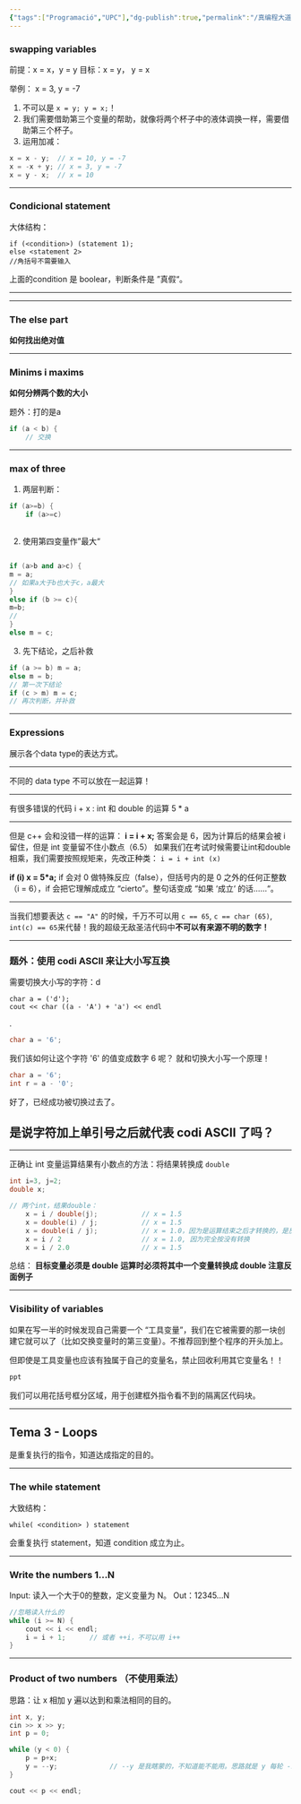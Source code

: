 ```yaml
---
{"tags":["Programació","UPC"],"dg-publish":true,"permalink":"/真编程大道之c++/课堂随记/2024 9 17 - Tema 2 + Tema 3/","dgPassFrontmatter":true,"created":"2024-09-17T14:07:50.680+02:00","updated":"2024-11-18T14:41:06.920+01:00"}
---
```



### swapping variables

前提：x = x，y = y
目标：x = y， y = x


举例： x = 3, y = -7
1. 不可以是 `x = y; y = x;`！
2. 我们需要借助第三个变量的帮助，就像将两个杯子中的液体调换一样，需要借助第三个杯子。
3. 运用加减：
```c++
x = x - y;  // x = 10, y = -7
x = -x + y; // x = 3, y = -7
x = y - x;  // x = 10
```

---

### Condicional statement

大体结构：
```
if (<condition>) (statement 1);
else <statement 2>
//角括号不需要输入
```

上面的condition 是 boolear，判断条件是 ”真假“。

---

---
### The else part

**如何找出绝对值**

---

### Minims i maxims
**如何分辨两个数的大小**

题外：打的是a
```c++
if (a < b) {
	// 交换
```

---

### max of three

1.  两层判断：
```c++
if (a>=b) {
	if (a>=c) 
	
```

2. 使用第四变量作”最大“
```c++

if (a>b and a>c) {
m = a;
// 如果a大于b也大于c，a最大
} 
else if (b >= c){
m=b;
// 
} 
else m = c;
```

3. 先下结论，之后补救
```c++
if (a >= b) m = a;
else m = b;
// 第一次下结论
if (c > m) m = c;
// 再次判断，并补救
```

---

### Expressions

展示各个data type的表达方式。

---

不同的 data type 不可以放在一起运算！

---

有很多错误的代码
i + x : int 和 double 的运算
5 * a

---

但是 c++ 会和没错一样的运算：
**i = i + x;**
	答案会是 6，因为计算后的结果会被 i 留住，但是 int 变量留不住小数点（6.5）
		如果我们在考试时候需要让int和double相乘，我们需要按照规矩来，先改正种类：
		`i = i + int (x)`

**if (i) x = 5\*a;**
	if 会对 0 做特殊反应（false），但括号内的是 0 之外的任何正整数（i = 6），if 会把它理解成成立 “cierto”。整句话变成 “如果 ‘成立‘ 的话……“。

---

当我们想要表达 `c == "A"` 的时候，千万不可以用 `c == 65`, `c == char (65)`, `int(c) == 65`来代替！我的超级无敌圣洁代码中**不可以有来源不明的数字！**

---

### 题外：使用 codi ASCII 来让大小写互换

需要切换大小写的字符：d

```
char a = ('d');
cout << char ((a - 'A') + 'a') << endl
```

.

```c++
char a = '6';
```

我们该如何让这个字符 '6' 的值变成数字 6 呢？
	就和切换大小写一个原理！

```c++
char a = '6';
int r = a - '0';
```

好了，已经成功被切换过去了。

## 是说字符加上单引号之后就代表 codi ASCII 了吗？


---

正确让 int 变量运算结果有小数点的方法：将结果转换成 `double`

```c++
int i=3, j=2;
double x;

// 两个int，结果double：
	x = i / double(j);           // x = 1.5
	x = double(i) / j;           // x = 1.5
	x = double(i / j);           // x = 1.0，因为是运算结束之后才转换的，是反面例子
	x = i / 2                    // x = 1.0, 因为完全按没有转换
	x = i / 2.0                  // x = 1.5
```

总结：
	**目标变量必须是 double**
	**运算时必须将其中一个变量转换成 double
	注意反面例子**

---
### Visibility of variables

如果在写一半的时候发现自己需要一个 “工具变量”，我们在它被需要的那一块创建它就可以了（比如交换变量时的第三变量）。不推荐回到整个程序的开头加上。

但即使是工具变量也应该有独属于自己的变量名，禁止回收利用其它变量名！！

```c++
ppt
```

我们可以用花括号框分区域，用于创建框外指令看不到的隔离区代码块。

---


## Tema 3 - Loops

是重复执行的指令，知道达成指定的目的。

---
### The while statement

大致结构：
```
while( <condition> ) statement
```

会重复执行 statement，知道 condition 成立为止。

---
### Write the numbers 1...N

Input: 读入一个大于0的整数，定义变量为 N。
Out：12345...N

```c++
//忽略读入什么的
while (i >= N) {
	cout << i << endl;
	i = i + 1;      // 或者 ++i，不可以用 i++
}
```

---

### Product of two numbers （不使用乘法）

思路：让 x 相加 y 遍以达到和乘法相同的目的。

```c++
int x, y;
cin >> x >> y;
int p = 0;

while (y < 0) {
	p = p+x;
	y = --y;             // --y 是我瞎蒙的，不知道能不能用。思路就是 y 每轮 -1。
}

cout << p << endl;
```


